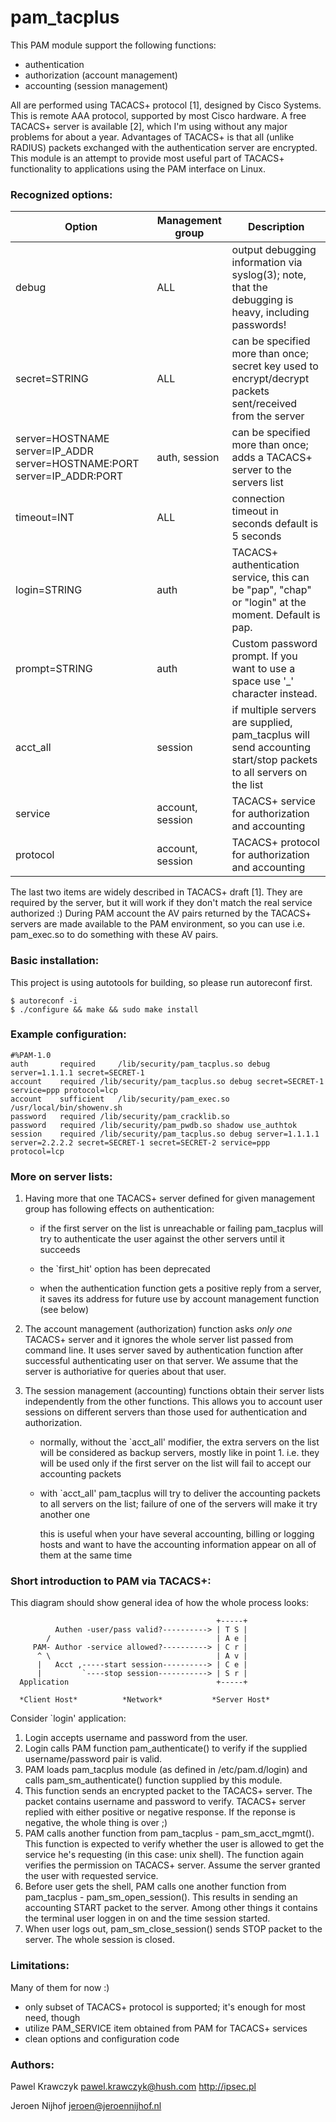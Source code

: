 # pam_tacplus

This PAM module support the following functions:

* authentication
* authorization (account management)
* accounting (session management)

All are performed using TACACS+ protocol [1], designed by Cisco Systems.
This is remote AAA protocol, supported by most Cisco hardware. 
A free TACACS+ server is available [2], which I'm using without any
major problems for about a year. Advantages of TACACS+ is that all
(unlike RADIUS) packets exchanged with the authentication server are
encrypted. This module is an attempt to provide most useful part of
TACACS+ functionality to applications using the PAM interface on Linux.


### Recognized options:

| Option             | Management group | Description |
|------------------- | ---------------- | ----------- |
| debug | ALL | output debugging information via syslog(3); note, that the debugging is heavy, including passwords! |
| secret=STRING | ALL | can be specified more than once; secret key used to encrypt/decrypt packets sent/received from the server |
| server=HOSTNAME server=IP_ADDR server=HOSTNAME:PORT server=IP_ADDR:PORT | auth, session | can be specified more than once; adds a TACACS+ server to the servers list |
| timeout=INT | ALL | connection timeout in seconds default is 5 seconds |
| login=STRING | auth | TACACS+ authentication service, this can be "pap", "chap" or "login" at the moment. Default is pap. |
| prompt=STRING | auth | Custom password prompt. If you want to use a space use '_' character instead. |
| acct_all | session | if multiple servers are supplied, pam_tacplus will send accounting start/stop packets to all servers on the list |
| service | account, session | TACACS+ service for authorization and accounting |
| protocol | account, session | TACACS+ protocol for authorization and accounting |

The last two items are widely described in TACACS+ draft [1]. They are
required by the server, but it will work if they don't match the real
service authorized :)
During PAM account the AV pairs returned by the TACACS+ servers are made available to the
PAM environment, so you can use i.e. pam_exec.so to do something with these AV pairs.

### Basic installation:
This project is using autotools for building, so please run autoreconf first.
```
$ autoreconf -i
$ ./configure && make && sudo make install
```

### Example configuration:

```
#%PAM-1.0
auth       required     /lib/security/pam_tacplus.so debug server=1.1.1.1 secret=SECRET-1
account	   required	/lib/security/pam_tacplus.so debug secret=SECRET-1 service=ppp protocol=lcp
account    sufficient	/lib/security/pam_exec.so /usr/local/bin/showenv.sh
password   required	/lib/security/pam_cracklib.so
password   required	/lib/security/pam_pwdb.so shadow use_authtok
session    required	/lib/security/pam_tacplus.so debug server=1.1.1.1 server=2.2.2.2 secret=SECRET-1 secret=SECRET-2 service=ppp protocol=lcp
```

### More on server lists:

1. Having more that one TACACS+ server defined for given management group
has following effects on authentication:

 	* if the first server on the list is unreachable or failing
	  pam_tacplus will try to authenticate the user against the other
	  servers until it succeeds

	* the `first_hit' option has been deprecated

	* when the authentication function gets a positive reply from
	  a server, it saves its address for future use by account
	  management function (see below)

2. The account management (authorization) function asks *only one*
TACACS+ server and it ignores the whole server list passed from command
line. It uses server saved by authentication function after successful
authenticating user on that server. We assume that the server is
authoriative for queries about that user.

3. The session management (accounting) functions obtain their server lists
independently from the other functions. This allows you to account user
sessions on different servers than those used for authentication and
authorization.

	* normally, without the `acct_all' modifier, the extra servers
	  on the list will be considered as backup servers, mostly like
	  in point 1. i.e. they will be used only if the first server
	  on the list will fail to accept our accounting packets

	* with `acct_all' pam_tacplus will try to deliver the accounting
	  packets to all servers on the list; failure of one of the servers
	  will make it try another one

	  this is useful when your have several accounting, billing or
	  logging hosts and want to have the accounting information appear
	  on all of them at the same time


### Short introduction to PAM via TACACS+:

This diagram should show general idea of how the whole process looks:

```
                                              +-----+
          Authen -user/pass valid?----------> | T S |
        /                                     | A e |
     PAM- Author -service allowed?----------> | C r |
      ^ \                                     | A v |
      |   Acct ,-----start session----------> | C e |
      |         `----stop session-----------> | S r |
  Application                                 +-----+

  *Client Host*          *Network*           *Server Host*
```

Consider `login' application:

1. Login accepts username and password from the user.
2. Login calls PAM function pam_authenticate() to verify if the
   supplied username/password pair is valid.
3. PAM loads pam_tacplus module (as defined in /etc/pam.d/login)
   and calls pam_sm_authenticate() function supplied by this module.
4. This function sends an encrypted packet to the TACACS+ server.
   The packet contains username and password to verify. TACACS+ server
   replied with either positive or negative response. If the reponse
   is negative, the whole thing is over ;)
5. PAM calls another function from pam_tacplus - pam_sm_acct_mgmt().
   This function is expected to verify whether the user is allowed
   to get the service he's requesting (in this case: unix shell).
   The function again verifies the permission on TACACS+ server. Assume
   the server granted the user with requested service.
6. Before user gets the shell, PAM calls one another function from
   pam_tacplus - pam_sm_open_session(). This results in sending an
   accounting START packet to the server. Among other things it contains
   the terminal user loggen in on and the time session started.
7. When user logs out, pam_sm_close_session() sends STOP packet to the
   server. The whole session is closed.

### Limitations:

Many of them for now :)

* only subset of TACACS+ protocol is supported; it's enough for most need, though
* utilize PAM_SERVICE item obtained from PAM for TACACS+ services
* clean options and configuration code
		
### Authors:

Pawel Krawczyk <pawel.krawczyk@hush.com>
http://ipsec.pl

Jeroen Nijhof <jeroen@jeroennijhof.nl>
